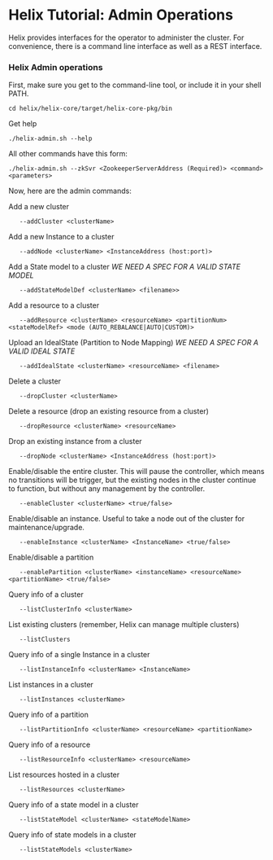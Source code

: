 <!---
Licensed to the Apache Software Foundation (ASF) under one
or more contributor license agreements.  See the NOTICE file
distributed with this work for additional information
regarding copyright ownership.  The ASF licenses this file
to you under the Apache License, Version 2.0 (the
"License"); you may not use this file except in compliance
with the License.  You may obtain a copy of the License at

  http://www.apache.org/licenses/LICENSE-2.0

Unless required by applicable law or agreed to in writing,
software distributed under the License is distributed on an
"AS IS" BASIS, WITHOUT WARRANTIES OR CONDITIONS OF ANY
KIND, either express or implied.  See the License for the
specific language governing permissions and limitations
under the License.
-->

# Helix Tutorial: Admin Operations

Helix provides interfaces for the operator to administer the cluster.  For convenience, there is a command line interface as well as a REST interface.

###  Helix Admin operations

First, make sure you get to the command-line tool, or include it in your shell PATH.

```
cd helix/helix-core/target/helix-core-pkg/bin
```

Get help

```
./helix-admin.sh --help
```

All other commands have this form:

```
./helix-admin.sh --zkSvr <ZookeeperServerAddress (Required)> <command> <parameters>
```

Now, here are the admin commands:

Add a new cluster

```
   --addCluster <clusterName>                              
```

Add a new Instance to a cluster

```
   --addNode <clusterName> <InstanceAddress (host:port)>
```

Add a State model to a cluster
_WE NEED A SPEC FOR A VALID STATE MODEL_                                    

```
   --addStateModelDef <clusterName> <filename>>    
```

Add a resource to a cluster

```
   --addResource <clusterName> <resourceName> <partitionNum> <stateModelRef> <mode (AUTO_REBALANCE|AUTO|CUSTOM)>
```

Upload an IdealState (Partition to Node Mapping)
_WE NEED A SPEC FOR A VALID IDEAL STATE_

```
   --addIdealState <clusterName> <resourceName> <filename>
```

Delete a cluster

```
   --dropCluster <clusterName>                                                                         
```

Delete a resource (drop an existing resource from a cluster)

```
   --dropResource <clusterName> <resourceName>
```

Drop an existing instance from a cluster

```
   --dropNode <clusterName> <InstanceAddress (host:port)>
```

Enable/disable the entire cluster. This will pause the controller, which means no transitions will be trigger, but the existing nodes in the cluster continue to function, but without any management by the controller.

```
   --enableCluster <clusterName> <true/false>
```

Enable/disable an instance. Useful to take a node out of the cluster for maintenance/upgrade.

```
   --enableInstance <clusterName> <InstanceName> <true/false>
```

Enable/disable a partition

```
   --enablePartition <clusterName> <instanceName> <resourceName> <partitionName> <true/false>
```

Query info of a cluster

```
   --listClusterInfo <clusterName>
```

List existing clusters (remember, Helix can manage multiple clusters)

```
   --listClusters
```

Query info of a single Instance in a cluster

```
   --listInstanceInfo <clusterName> <InstanceName>
```

List instances in a cluster

```
   --listInstances <clusterName>
```

Query info of a partition

```
   --listPartitionInfo <clusterName> <resourceName> <partitionName>
```

Query info of a resource

```
   --listResourceInfo <clusterName> <resourceName>
```

List resources hosted in a cluster

```
   --listResources <clusterName>
```

Query info of a state model in a cluster

```
   --listStateModel <clusterName> <stateModelName>
```

Query info of state models in a cluster

```
   --listStateModels <clusterName>                                                                     
```

